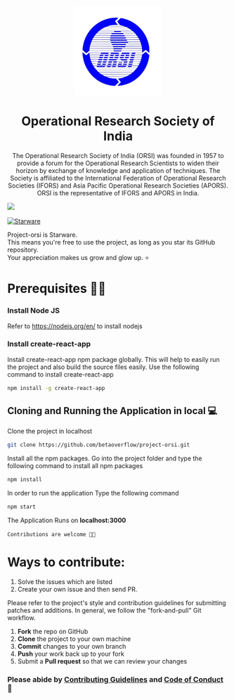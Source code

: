 <p align='center'><img src='orsi-logo.png' width='200' ></p>
<h1 align='center'> Operational Research Society of India </h1>

<p align='center'>The Operational Research Society of India (ORSI) was founded in 1957 to provide a forum for the Operational Research Scientists to widen their horizon by exchange of knowledge and application of techniques. The Society is affiliated to the International Federation of Operational Research Societies (IFORS) and Asia Pacific Operational Research Societies (APORS). ORSI is the representative of IFORS and APORS in India.</p>

<img src='https://github.com/betaoverflow/project-orsi/blob/main/orsi-ui.png'>

[![Starware](https://img.shields.io/badge/⭐-Starware-f5a91a?labelColor=black)](https://github.com/zepfietje/starware)

Project-orsi is Starware.  
This means you're free to use the project, as long as you star its GitHub repository.  
Your appreciation makes us grow and glow up. ⭐

# Prerequisites 👨‍💻

### Install Node JS
Refer to https://nodejs.org/en/ to install nodejs

### Install create-react-app
Install create-react-app npm package globally. This will help to easily run the project and also build the source files easily. Use the following command to install create-react-app

```bash
npm install -g create-react-app
```

## Cloning and Running the Application in local 💻

Clone the project in localhost
```bash
git clone https://github.com/betaoverflow/project-orsi.git
```
Install all the npm packages. Go into the project folder and type the following command to install all npm packages

```bash
npm install
```

In order to run the application Type the following command

```bash
npm start
```

The Application Runs on **localhost:3000**


`Contributions are welcome 🎉🎉`

# Ways to contribute:
1. Solve the issues which are listed
2. Create your own issue and then send PR.

Please refer to the project's style and contribution guidelines for submitting patches and additions. In general, we follow the "fork-and-pull" Git workflow.

 1. **Fork** the repo on GitHub
 2. **Clone** the project to your own machine
 3. **Commit** changes to your own branch
 4. **Push** your work back up to your fork
 5. Submit a **Pull request** so that we can review your changes

### Please abide by  [Contributing Guidelines](https://github.com/betaoverflow/project-orsi/blob/main/CONTRIBUTING.md) and [Code of Conduct](https://github.com/betaoverflow/project-orsi/blob/main/CODE_OF_CONDUCT.md) 🚀
